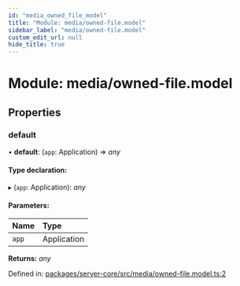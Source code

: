 ```yaml
---
id: "media_owned_file_model"
title: "Module: media/owned-file.model"
sidebar_label: "media/owned-file.model"
custom_edit_url: null
hide_title: true
---
```


# Module: media/owned-file.model

## Properties

### default

• **default**: (`app`: Application) => *any*

#### Type declaration:

▸ (`app`: Application): *any*

#### Parameters:

| Name | Type |
| :------ | :------ |
| `app` | Application |

**Returns:** *any*

Defined in: [packages/server-core/src/media/owned-file.model.ts:2](https://github.com/xr3ngine/xr3ngine/blob/2d83606b6/packages/server-core/src/media/owned-file.model.ts#L2)
